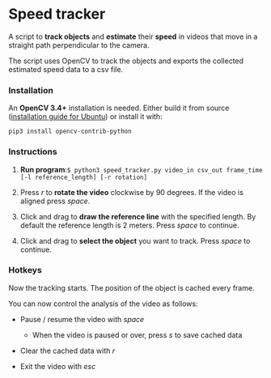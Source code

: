 # Speed tracker

A script to **track objects** and **estimate** their **speed** in videos that move in a straight path perpendicular to the camera.


The script uses OpenCV to track the objects and exports the collected estimated speed data to a csv file.


### Installation

An **OpenCV 3.4+** installation is needed. Either build it from source ([installation guide for Ubuntu](https://docs.opencv.org/master/d2/de6/tutorial_py_setup_in_ubuntu.html)) or install it with:
```
pip3 install opencv-contrib-python
```

### Instructions

1. **Run program**:`$ python3 speed_tracker.py video_in csv_out frame_time [-l reference_length] [-r rotation]`


2. Press *r* to **rotate the video** clockwise by 90 degrees. If the video is aligned press *space*.


3. Click and drag to **draw the reference line** with the specified length. By default the reference length is 2 meters. Press *space* to continue.


4. Click and drag to **select the object** you want to track. Press *space* to continue.

### Hotkeys

Now the tracking starts. The position of the object is cached every frame.

You can now control the analysis of the video as follows:

* Pause / resume the video with *space*
  * When the video is paused or over, press *s* to save cached data

* Clear the cached data with *r*

* Exit the video with *esc*

